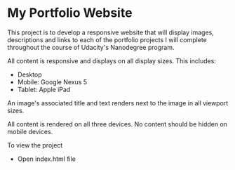 # My Portfolio Website

This project is to develop a responsive website that will display images, descriptions and links to each of the portfolio projects I will complete throughout the course of Udacity's Nanodegree program.

All content is responsive and displays on all display sizes. This includes:

- Desktop
- Mobile: Google Nexus 5
- Tablet: Apple iPad

An image's associated title and text renders next to the image in all viewport sizes.

All content is rendered on all three devices. No content should be hidden on mobile devices.

To view the project
- Open index.html file 
